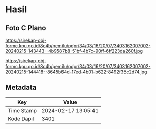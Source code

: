 # Hasil

## Foto C Plano

https://sirekap-obj-formc.kpu.go.id/8c4b/pemilu/pdpr/34/03/16/20/07/3403162007002-20240215-143443--4b9587b8-51bf-4b7c-90ff-6ff223da260f.jpg

https://sirekap-obj-formc.kpu.go.id/8c4b/pemilu/pdpr/34/03/16/20/07/3403162007002-20240215-144418--8645b64d-17ed-4b01-b622-8492f35c2d74.jpg


## Metadata

| Key        | Value               |
| ---------- | ------------------- |
| Time Stamp | 2024-02-17 13:05:41 |
| Kode Dapil | 3401                |



